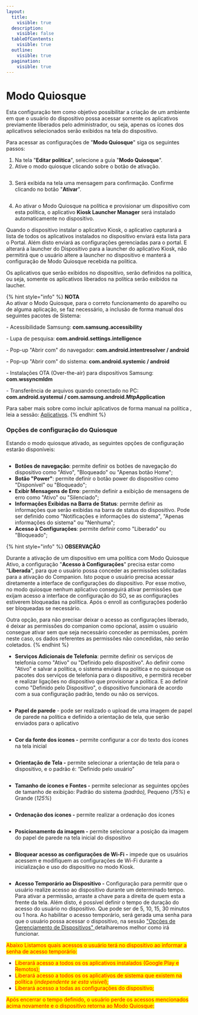 ```yaml
---
layout:
  title:
    visible: true
  description:
    visible: false
  tableOfContents:
    visible: true
  outline:
    visible: true
  pagination:
    visible: true
---
```


# Modo Quiosque

Esta configuração tem como objetivo possibilitar a criação de um ambiente em que o usuário do dispositivo possa acessar somente os aplicativos previamente liberados pelo administrador, ou seja, apenas os ícones dos aplicativos selecionados serão exibidos na tela do dispositivo.

Para acessar as configurações de "**Modo Quiosque**" siga os seguintes passos:

1. Na tela "**Editar política**", selecione a guia "**Modo Quiosque**".
2. Ative o modo quiosque clicando sobre o botão de ativação.

<figure><img src="../../../.gitbook/assets/image (85).png" alt=""><figcaption></figcaption></figure>

3. Será exibida na tela uma mensagem para confirmação. Confirme clicando no botão "**Ativar**".

<figure><img src="../../../.gitbook/assets/image (138).png" alt=""><figcaption></figcaption></figure>

4. Ao ativar o Modo Quiosque na política e provisionar um dispositivo com esta política, o aplicativo **Kiosk Launcher Manager** será instalado automaticamente no dispositivo.

Quando o dispositivo instalar o aplicativo Kiosk, o aplicativo capturará a lista de todos os aplicativos instalados no dispositivo enviará esta lista para o Portal. Além disto enviará as configurações gerenciadas para o portal.  E alterará a launcher do Dispositivo para a launcher do aplicativo Kiosk, não permitirá que o usuário altere a launcher no dispositivo e manterá a configuração de Modo Quiosque recebida na politica.

Os aplicativos que serão exibidos no dispositivo, serão definidos na política, ou seja, somente os aplicativos liberados na política serão exibidos na laucher.

{% hint style="info" %}
**NOTA**\
Ao ativar o Modo Quiosque, para o correto funcionamento do aparelho ou de alguma aplicação, se faz necessário, a inclusão de forma manual dos seguintes pacotes de Sistema:&#x20;

\- Acessibilidade Samsung: **com.samsung.accessibility**

\- Lupa de pesquisa: **com.android.settings.intelligence**

\- Pop-up "Abrir com" do navegador: **com.android.intentresolver / android**

\- Pop-up "Abrir com" do sistema: **com.android.systemic / android**

\- Instalações OTA (Over-the-air) para dispositivos Samsung: **com.wssyncmldm**

\- Transferência de arquivos quando conectado no PC: **com.android.systemui / com.samsung.android.MtpApplication**

Para saber mais sobre como incluir aplicativos de forma manual na política , leia a sessão: [Aplicativos](aplicativos/).
{% endhint %}

### Opções de configuração do Quiosque

Estando o modo quiosque ativado, as seguintes opções de configuração estarão disponíveis:&#x20;

<figure><img src="../../../.gitbook/assets/image (2) (1) (1) (1) (1) (1) (1) (1) (1).png" alt=""><figcaption></figcaption></figure>

* **Botões de navegação**: permite definir os botões de navegação do dispositivo como "Ativo", "Bloqueado" ou "Apenas botão Home";
* **Botão "Power"**:  permite definir o botão power do dispositivo como "Disponível" ou "Bloqueado";
* **Exibir Mensagens de Erro**: permite definir a exibição de mensagens de erro como "Ativo" ou "Silenciado";
* **Informações Exibidas na Barra de Status**: permite definir as informações que serão exibidas na barra de status do dispositivo.  Pode ser definido como "Notificações e informações do sistema", "Apenas informações do sistema" ou "Nenhuma";
* **Acesso à Configurações**: permite definir como "Liberado" ou "Bloqueado";

{% hint style="info" %}
**OBSERVAÇÃO**&#x20;

Durante a ativação de um dispositivo em uma política com Modo Quiosque Ativo, a configuração "**Acesso à Configurações**" precisa estar como "**Liberada**", para que o usuário possa conceder as permissões solicitadas para a ativação do Companion. Isto poque o usuário precisa acessar diretamente a interface de configurações do dispositivo. Por esse motivo, no modo quiosque nenhum aplicativo conseguirá ativar permissões que exijam acesso a interface de configuração do SO, se as configurações estiverem bloqueadas na política. Após o enroll as configurações poderão ser bloqueadas se necessário.&#x20;

Outra opção, para não precisar deixar o acesso as configurações liberado, é deixar as permissões do companion como opcional, assim o usuário consegue ativar sem que seja necessário conceder as permissões, porém neste caso, os dados referentes as permissões não concedidas, não serão coletados.
{% endhint %}

* **Serviços Adicionais de Telefonia**: permite definir os serviços de telefonia como "Ativo" ou "Definido pelo dispositivo".  Ao definir como "Ativo" e salvar a política, o sistema enviará na política e no quiosque os pacotes dos serviços de telefonia para o dispositivo, e permitirá receber e realizar ligações no dispositivo que provisionar a política. E ao definir como "Definido pelo Dispositivo", o dispositivo funcionará de acordo com a sua configuração padrão, tendo ou não os serviços.

<figure><img src="../../../.gitbook/assets/image (1) (1) (1) (1) (1) (1) (1) (1) (1) (1) (1) (1) (1) (1) (1) (1) (1) (1) (1) (1) (1) (1).png" alt=""><figcaption></figcaption></figure>

* **Papel de parede** - pode ser realizado o upload de uma imagem de papel de parede na política e definido a orientação de tela, que serão enviados para o aplicativo

<figure><img src="../../../.gitbook/assets/image (154).png" alt=""><figcaption></figcaption></figure>

* **Cor da fonte dos ícones -** permite configurar a cor do texto dos ícones na tela inicial

<figure><img src="../../../.gitbook/assets/image (155).png" alt=""><figcaption></figcaption></figure>

* **Orientação de Tela -** permite selecionar a orientação de tela para o dispositivo, e o padrão é: “Definido pelo usuário"

<figure><img src="../../../.gitbook/assets/image (156).png" alt=""><figcaption></figcaption></figure>

* **Tamanho de ícones e Fontes -** permite selecionar as seguintes opções de tamanho de exibição: Padrão do sistema _(padrão),_ Pequeno (_75%_) e Grande (_125%_)

<figure><img src="../../../.gitbook/assets/image (157).png" alt=""><figcaption></figcaption></figure>

* **Ordenação dos ícones -** permite realizar a ordenação dos ícones

<figure><img src="../../../.gitbook/assets/image (158).png" alt=""><figcaption></figcaption></figure>

* **Posicionamento da imagem -** permite selecionar a posição da imagem do papel de parede na tela inicial do dispositivo

<figure><img src="../../../.gitbook/assets/image (159).png" alt=""><figcaption></figcaption></figure>

* **Bloquear acesso as configurações de Wi-Fi -** impede que os usuários acessem e modifiquem as configurações de Wi-Fi durante a inicialização e uso do dispositivo no modo Kiosk.

<figure><img src="../../../.gitbook/assets/image (2) (1) (1) (1) (1) (1) (1) (1) (1) (1).png" alt=""><figcaption></figcaption></figure>

* **Acesso Temporário ao Dispositivo -** Configuração para permitir que o usuário realize acesso ao dispositivo durante um determinado tempo. Para ativar a permissão, arraste a chave para a direita de quem esta a frente da tela. Além disto, é possível definir o tempo de duração do acesso do usuário no dispositivo. Que pode ser de 5, 10, 15, 30 minutos ou 1 hora. Ao habilitar o acesso temporário, será gerada uma senha para que o usuário possa acessar o dispositivo, na sessão ["](../../dispositivos/lista-de-dispositivos/opcoes-de-gerenciamento-de-dispositivos.md)[Opções de Gerenciamento de Dispositivos" ](../../dispositivos/lista-de-dispositivos/opcoes-de-gerenciamento-de-dispositivos.md)detalharemos melhor como irá funcionar.

<mark style="color:red;">Abaixo Listamos quais acessos o usuário terá no dispositivo ao informar a senha de acesso temporário:</mark>

* <mark style="color:red;">Liberará acesso a todos os os aplicativos instalados (Google Play e Remotos);</mark>
* <mark style="color:red;">Liberará acesso a todos os os aplicativos de sistema que existem na política (</mark>_<mark style="color:red;">independente se esta visível</mark>_<mark style="color:red;">);</mark>
* <mark style="color:red;">Liberará acesso a todas as configurações do dispositivo;</mark>

<mark style="color:red;">Após encerrar o tempo definido, o usuário perde os acessos mencionados acima novamente e o dispositivo retorna ao Modo Quiosque:</mark>

<figure><img src="../../../.gitbook/assets/image (3) (1) (1) (1) (1) (1).png" alt=""><figcaption></figcaption></figure>
